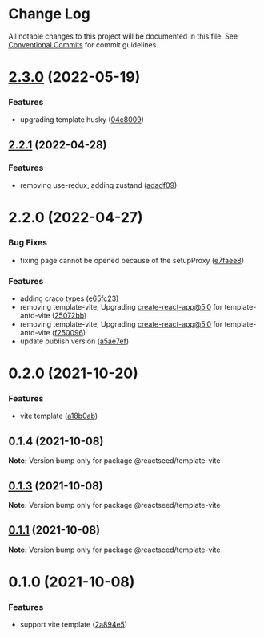 # Change Log

All notable changes to this project will be documented in this file.
See [Conventional Commits](https://conventionalcommits.org) for commit guidelines.

# [2.3.0](https://github.com/reactseed/reactseed/compare/@reactseed/template-antd-vite@2.2.1...@reactseed/template-antd-vite@2.3.0) (2022-05-19)


### Features

* upgrading template husky ([04c8009](https://github.com/reactseed/reactseed/commit/04c8009bdc306570b4d377c32b4bf3ac6a7b404d))





## [2.2.1](https://github.com/reactseed/reactseed/compare/@reactseed/template-antd-vite@2.2.0...@reactseed/template-antd-vite@2.2.1) (2022-04-28)


### Features

* removing use-redux, adding zustand ([adadf09](https://github.com/reactseed/reactseed/commit/adadf09ecfd62e393f6adced4ceb0a2126ce2d36))





# 2.2.0 (2022-04-27)


### Bug Fixes

* fixing page cannot be opened because of the setupProxy ([e7faee8](https://github.com/reactseed/reactseed/commit/e7faee85dcc6ccd0c1c5fbdf6885f6fc38f8246d))


### Features

* adding craco types ([e65fc23](https://github.com/reactseed/reactseed/commit/e65fc2391264732faf9192a3f294b0abfe1f36df))
* removing template-vite, Upgrading create-react-app@5.0 for template-antd-vite ([25072bb](https://github.com/reactseed/reactseed/commit/25072bbf403ad5bab74fd31dfdc380ba5013cf87))
* removing template-vite, Upgrading create-react-app@5.0 for template-antd-vite ([f250096](https://github.com/reactseed/reactseed/commit/f250096cfc71946f80e65a429fa540834690dcb4))
* update publish version ([a5ae7ef](https://github.com/reactseed/reactseed/commit/a5ae7ef9dfe0f0270e2dd8c81ce4be317d4918ec))





# 0.2.0 (2021-10-20)


### Features

* vite template ([a18b0ab](https://github.com/reactseed/reactseed/commit/a18b0ab60fa40375f66ac6d7f374e79d92904668))





## 0.1.4 (2021-10-08)

**Note:** Version bump only for package @reactseed/template-vite





## [0.1.3](https://github.com/reactseed/reactseed/compare/@reactseed/template-vite@0.1.1...@reactseed/template-vite@0.1.3) (2021-10-08)

**Note:** Version bump only for package @reactseed/template-vite





## [0.1.1](https://github.com/reactseed/reactseed/compare/@reactseed/template-vite@0.1.0...@reactseed/template-vite@0.1.1) (2021-10-08)

**Note:** Version bump only for package @reactseed/template-vite





# 0.1.0 (2021-10-08)


### Features

* support vite template ([2a894e5](https://github.com/reactseed/reactseed/commit/2a894e5630763879b2c939356c420f12e7404215))
